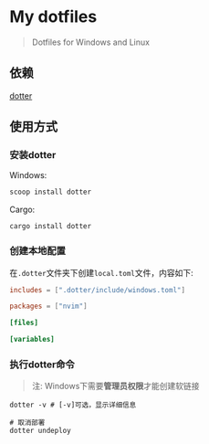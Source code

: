 # My dotfiles

> Dotfiles for Windows and Linux

## 依赖

[dotter](https://github.com/SuperCuber/dotter)

## 使用方式

### 安装dotter

Windows:

```powershell
scoop install dotter
```

Cargo:

```shell
cargo install dotter
```

### 创建本地配置

在`.dotter`文件夹下创建`local.toml`文件，内容如下:

```toml
includes = [".dotter/include/windows.toml"]

packages = ["nvim"]

[files]

[variables]

```

### 执行dotter命令

> 注: Windows下需要**管理员权限**才能创建软链接

```shell
dotter -v # [-v]可选，显示详细信息

# 取消部署
dotter undeploy
```

